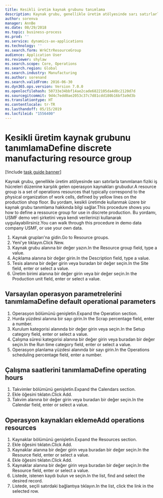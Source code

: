```yaml
---
title: Kesikli üretim kaynak grubunu tanımlama
description: Kaynak grubu, genellikle üretim atölyesinde sarı satırlarla tanımlanan fiziki iş hücreleri düzenine karşılık gelen operasyon kaynakları grubudur.
author: sorenva
manager: AnnBe
ms.date: 08/29/2018
ms.topic: business-process
ms.prod: ''
ms.service: dynamics-ax-applications
ms.technology: ''
ms.search.form: WrkCtrResourceGroup
audience: Application User
ms.reviewer: shylaw
ms.search.scope: Core, Operations
ms.search.region: Global
ms.search.industry: Manufacturing
ms.author: sorenand
ms.search.validFrom: 2016-06-30
ms.dyn365.ops.version: Version 7.0.0
ms.openlocfilehash: 50733e34bbf14ae2cade6822105da4d8c2120d7d
ms.sourcegitcommit: 9d4c7edd0ae2053c37c7d81cdd180b16bf3a9d3b
ms.translationtype: HT
ms.contentlocale: tr-TR
ms.lasthandoff: 05/15/2019
ms.locfileid: "1556400"
---
```

# <a name="define-discrete-manufacturing-resource-group"></a><span data-ttu-id="7b58f-103">Kesikli üretim kaynak grubunu tanımlama</span><span class="sxs-lookup"><span data-stu-id="7b58f-103">Define discrete manufacturing resource group</span></span>

[!include [task guide banner](../../includes/task-guide-banner.md)]

<span data-ttu-id="7b58f-104">Kaynak grubu, genellikle üretim atölyesinde sarı satırlarla tanımlanan fiziki iş hücreleri düzenine karşılık gelen operasyon kaynakları grubudur.</span><span class="sxs-lookup"><span data-stu-id="7b58f-104">A resource group is a set of operations resources that typically correspond to the physical organization of work cells, defined by yellow lines on the production shop floor.</span></span> <span data-ttu-id="7b58f-105">Bu yordam, kesikli üretimde kullanmak üzere bir kaynak grubu tanımlama hakkında bilgi sağlar.</span><span class="sxs-lookup"><span data-stu-id="7b58f-105">This procedure shows you how to define a ressource group for use in discrete production.</span></span> <span data-ttu-id="7b58f-106">Bu yordamı, USMF demo veri şirketini veya kendi verilerinizi kullanarak uygulayabilirsiniz.</span><span class="sxs-lookup"><span data-stu-id="7b58f-106">You can walk through this procedure in demo data company USMF, or use your own data.</span></span>

1. <span data-ttu-id="7b58f-107">Kaynak grupları'na gidin.</span><span class="sxs-lookup"><span data-stu-id="7b58f-107">Go to Resource groups.</span></span>
2. <span data-ttu-id="7b58f-108">Yeni'ye tıklayın.</span><span class="sxs-lookup"><span data-stu-id="7b58f-108">Click New.</span></span>
3. <span data-ttu-id="7b58f-109">Kaynak grubu alanına bir değer yazın.</span><span class="sxs-lookup"><span data-stu-id="7b58f-109">In the Resource group field, type a value.</span></span>
4. <span data-ttu-id="7b58f-110">Açıklama alanına bir değer girin.</span><span class="sxs-lookup"><span data-stu-id="7b58f-110">In the Description field, type a value.</span></span>
5. <span data-ttu-id="7b58f-111">Tesis alanına bir değer girin veya buradan bir değer seçin.</span><span class="sxs-lookup"><span data-stu-id="7b58f-111">In the Site field, enter or select a value.</span></span>
6. <span data-ttu-id="7b58f-112">Üretim birimi alanına bir değer girin veya bir değer seçin.</span><span class="sxs-lookup"><span data-stu-id="7b58f-112">In the Production unit field, enter or select a value.</span></span>

## <a name="define-default-operational-parameters"></a><span data-ttu-id="7b58f-113">Varsayılan operasyon parametrelerini tanımlama</span><span class="sxs-lookup"><span data-stu-id="7b58f-113">Define default operational parameters</span></span>
1. <span data-ttu-id="7b58f-114">Operasyon bölümünü genişletin.</span><span class="sxs-lookup"><span data-stu-id="7b58f-114">Expand the Operation section.</span></span>
2. <span data-ttu-id="7b58f-115">Hurda yüzdesi alanına bir sayı girin.</span><span class="sxs-lookup"><span data-stu-id="7b58f-115">In the Scrap percentage field, enter a number.</span></span>
3. <span data-ttu-id="7b58f-116">Kurulum kategorisi alanında bir değer girin veya seçin.</span><span class="sxs-lookup"><span data-stu-id="7b58f-116">In the Setup category field, enter or select a value.</span></span>
4. <span data-ttu-id="7b58f-117">Çalışma süresi kategorisi alanına bir değer girin veya buradan bir değer seçin.</span><span class="sxs-lookup"><span data-stu-id="7b58f-117">In the Run time category field, enter or select a value.</span></span>
5. <span data-ttu-id="7b58f-118">Operasyon planlama yüzdesi alanında bir sayı girin.</span><span class="sxs-lookup"><span data-stu-id="7b58f-118">In the Operations scheduling percentage field, enter a number.</span></span>

## <a name="define-operating-hours"></a><span data-ttu-id="7b58f-119">Çalışma saatlerini tanımlama</span><span class="sxs-lookup"><span data-stu-id="7b58f-119">Define operating hours</span></span>
1. <span data-ttu-id="7b58f-120">Takvimler bölümünü genişletin.</span><span class="sxs-lookup"><span data-stu-id="7b58f-120">Expand the Calendars section.</span></span>
2. <span data-ttu-id="7b58f-121">Ekle öğesini tıklatın.</span><span class="sxs-lookup"><span data-stu-id="7b58f-121">Click Add.</span></span>
3. <span data-ttu-id="7b58f-122">Takvim alanına bir değer girin veya buradan bir değer seçin.</span><span class="sxs-lookup"><span data-stu-id="7b58f-122">In the Calendar field, enter or select a value.</span></span>

## <a name="add-operations-resources"></a><span data-ttu-id="7b58f-123">Operasyon kaynakları ekleme</span><span class="sxs-lookup"><span data-stu-id="7b58f-123">Add operations resources</span></span>
1. <span data-ttu-id="7b58f-124">Kaynaklar bölümünü genişletin.</span><span class="sxs-lookup"><span data-stu-id="7b58f-124">Expand the Resources section.</span></span>
2. <span data-ttu-id="7b58f-125">Ekle öğesini tıklatın.</span><span class="sxs-lookup"><span data-stu-id="7b58f-125">Click Add.</span></span>
3. <span data-ttu-id="7b58f-126">Kaynaklar alanına bir değer girin veya buradan bir değer seçin.</span><span class="sxs-lookup"><span data-stu-id="7b58f-126">In the Resource field, enter or select a value.</span></span>
4. <span data-ttu-id="7b58f-127">Ekle öğesini tıklatın.</span><span class="sxs-lookup"><span data-stu-id="7b58f-127">Click Add.</span></span>
5. <span data-ttu-id="7b58f-128">Kaynaklar alanına bir değer girin veya buradan bir değer seçin.</span><span class="sxs-lookup"><span data-stu-id="7b58f-128">In the Resource field, enter or select a value.</span></span>
6. <span data-ttu-id="7b58f-129">Listede, istenen kaydı bulun ve seçin.</span><span class="sxs-lookup"><span data-stu-id="7b58f-129">In the list, find and select the desired record.</span></span>
7. <span data-ttu-id="7b58f-130">Listede, seçili satırdaki bağlantıya tıklayın.</span><span class="sxs-lookup"><span data-stu-id="7b58f-130">In the list, click the link in the selected row.</span></span>

